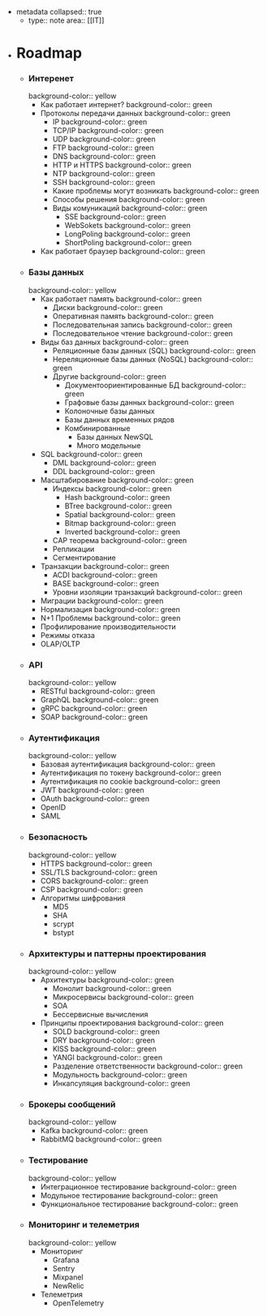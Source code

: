 - metadata
  collapsed:: true
	- type:: note
	  area:: [[IT]]
- # Roadmap
	- ### Интeренет
	  background-color:: yellow
		- Как работает интернет?
		  background-color:: green
		- Протоколы передачи данных
		  background-color:: green
			- IP
			  background-color:: green
			- TCP/IP
			  background-color:: green
			- UDP
			  background-color:: green
			- FTP
			  background-color:: green
			- DNS
			  background-color:: green
			- HTTP и HTTPS
			  background-color:: green
			- NTP
			  background-color:: green
			- SSH
			  background-color:: green
			- Какие проблемы могут возникать
			  background-color:: green
			- Способы решения
			  background-color:: green
			- Виды комуникаций
			  background-color:: green
				- SSE
				  background-color:: green
				- WebSokets
				  background-color:: green
				- LongPoling
				  background-color:: green
				- ShortPoling
				  background-color:: green
		- Как работает браузер
		  background-color:: green
	- ### Базы данных
	  background-color:: yellow
		- Как работает память
		  background-color:: green
			- Диски
			  background-color:: green
			- Оперативная память
			  background-color:: green
			- Последовательная запись
			  background-color:: green
			- Последовательное чтение
			  background-color:: green
		- Виды баз данных
		  background-color:: green
			- Реляционные базы данных (SQL)
			  background-color:: green
			- Нереляционные базы данных (NoSQL)
			  background-color:: green
			- Другие
			  background-color:: green
				- Документоориентированные БД
				  background-color:: green
				- Графовые базы данных
				  background-color:: green
				- Колоночные базы данных
				- Базы данных временных рядов
				- Комбинированные
					- Базы данных NewSQL
					- Много модельные
		- SQL
		  background-color:: green
			- DML
			  background-color:: green
			- DDL
			  background-color:: green
		- Масштабирование
		  background-color:: green
			- Индексы
			  background-color:: green
				- Hash
				  background-color:: green
				- BTree
				  background-color:: green
				- Spatial
				  background-color:: green
				- Bitmap
				  background-color:: green
				- Inverted
				  background-color:: green
			- СAP теорема
			  background-color:: green
			- Репликации
			- Сегментирование
		- Транзакции
		  background-color:: green
			- ACDI
			  background-color:: green
			- BASE
			  background-color:: green
			- Уровни изоляции транзакций
			  background-color:: green
		- Миграции
		  background-color:: green
		- Нормализация
		  background-color:: green
		- N+1 Проблемы
		  background-color:: green
		- Профилирование производительности
		- Режимы отказа
		- OLAP/OLTP
	- ### API
	  background-color:: yellow
		- RESTful
		  background-color:: green
		- GraphQL
		  background-color:: green
		- gRPC
		  background-color:: green
		- SOAP
		  background-color:: green
	- ### Аутентификация
	  background-color:: yellow
		- Базовая аутентификация
		  background-color:: green
		- Аутентификация по токену
		  background-color:: green
		- Аутентификация по cookie
		  background-color:: green
		- JWT
		  background-color:: green
		- OAuth
		  background-color:: green
		- OpenID
		- SAML
	- ### Безопасность
	  background-color:: yellow
		- HTTPS
		  background-color:: green
		- SSL/TLS
		  background-color:: green
		- CORS
		  background-color:: green
		- CSP
		  background-color:: green
		- Алгоритмы шифрования
			- MD5
			- SHA
			- scrypt
			- bstypt
	- ### Архитектуры и паттерны проектирования
	  background-color:: yellow
		- Архитектуры
		  background-color:: green
			- Монолит
			  background-color:: green
			- Микросервисы
			  background-color:: green
			- SOA
			- Бессервисные вычисления
		- Принципы проектирования
		  background-color:: green
			- SOLD
			  background-color:: green
			- DRY
			  background-color:: green
			- KISS
			  background-color:: green
			- YANGI
			  background-color:: green
			- Разделение ответственности
			  background-color:: green
			- Модульность
			  background-color:: green
			- Инкапсуляция
			  background-color:: green
	- ### Брокеры сообщений
	  background-color:: yellow
		- Kafka
		  background-color:: green
		- RabbitMQ
		  background-color:: green
	- ### Тестирование
	  background-color:: yellow
		- Интеграционное тестирование
		  background-color:: green
		- Модульное тестирование
		  background-color:: green
		- Функциональное тестирование
		  background-color:: green
	- ### Мониторинг и телеметрия
	  background-color:: yellow
		- Мониторинг
			- Grafana
			- Sentry
			- Mixpanel
			- NewRelic
		- Телеметрия
			- OpenTelemetry